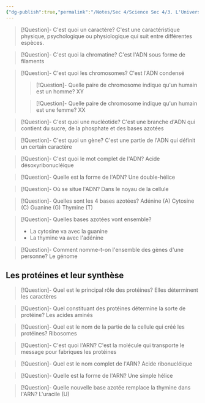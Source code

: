 ```yaml
---
{"dg-publish":true,"permalink":"/Notes/Sec 4/Science Sec 4/3. L'Univers Vivant/Chapitre 11：La génétique/"}
---
```



>[!Question]- C'est quoi un caractère?
>C'est une caractéristique physique, psychologique ou physiologique qui suit entre différentes espèces.

>[!Question]- C'est quoi la chromatine?
>C'est l'ADN sous forme de filaments

>[!Question]- C'est quoi les chromosomes?
>C'est l'ADN condensé
>
>>[!Question]- Quelle paire de chromosome indique qu'un humain est un homme?
>>XY
>
>>[!Question]- Quelle paire de chromosome indique qu'un humain est une femme?
>>XX

>[!Question]- C'est quoi une nucléotide?
>C'est une branche d'ADN qui contient du sucre, de la phosphate et des bases azotées

>[!Question]- C'est quoi un gène?
>C'est une partie de l'ADN qui définit un certain caractère

>[!Question]- C'est quoi le mot complet de l'ADN?
>Acide désoxyribonucléique

>[!Question]- Quelle est la forme de l'ADN?
>Une double-hélice

>[!Question]- Où se situe l'ADN?
>Dans le noyau de la cellule

>[!Question]- Quelles sont les 4 bases azotées?
>Adénine (A)
>Cytosine (C)
>Guanine (G)
>Thymine (T)

>[!Question]- Quelles bases azotées vont ensemble?
>- La cytosine va avec la guanine
>- La thymine va avec l'adénine

>[!Question]- Comment nomme-t-on l'ensemble des gènes d'une personne?
>Le génome


## Les protéines et leur synthèse

>[!Question]- Quel est le principal rôle des protéines?
>Elles déterminent les caractères

>[!Question]- Quel constituant des protéines détermine la sorte de protéine?
>Les acides aminés

>[!Question]- Quel est le nom de la partie de la cellule qui créé les protéines?
>Ribosomes

>[!Question]- C'est quoi l'ARN?
>C'est la molécule qui transporte le message pour fabriques les protéines

>[!Question]- Quel est le nom complet de l'ARN?
>Acide ribonucléique

>[!Question]- Quelle est la forme de l'ARN?
>Une simple hélice

>[!Question]- Quelle nouvelle base azotée remplace la thymine dans l'ARN?
>L'uracile (U)

